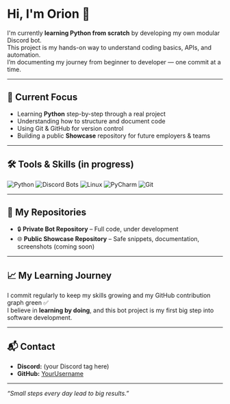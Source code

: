 # Hi, I'm Orion 👋

I'm currently **learning Python from scratch** by developing my own modular Discord bot.  
This project is my hands-on way to understand coding basics, APIs, and automation.  
I’m documenting my journey from beginner to developer — one commit at a time.

---

## 🚀 Current Focus
- Learning **Python** step-by-step through a real project
- Understanding how to structure and document code
- Using Git & GitHub for version control
- Building a public **Showcase** repository for future employers & teams

---

## 🛠️ Tools & Skills (in progress)
![Python](https://img.shields.io/badge/Python-Learning-3776AB?logo=python&logoColor=white)
![Discord Bots](https://img.shields.io/badge/Discord%20Bots-5865F2?logo=discord&logoColor=white)
![Linux](https://img.shields.io/badge/Linux-Nobara-FCC624?logo=linux&logoColor=black)
![PyCharm](https://img.shields.io/badge/PyCharm-Community%20Edition-000000?logo=pycharm&logoColor=white)
![Git](https://img.shields.io/badge/Git-Experienced%20Beginner-F05032?logo=git&logoColor=white)

---

## 📂 My Repositories
- 🔒 **Private Bot Repository** – Full code, under development
- 🌐 **Public Showcase Repository** – Safe snippets, documentation, screenshots (coming soon)

---

## 📈 My Learning Journey
I commit regularly to keep my skills growing and my GitHub contribution graph green ✅  
I believe in **learning by doing**, and this bot project is my first big step into software development.

---

## 📬 Contact
- **Discord:** (your Discord tag here)
- **GitHub:** [YourUsername](https://github.com/YourUsername)

---
*“Small steps every day lead to big results.”*


<!--
**OrionDev-System/OrionDev-System** is a ✨ _special_ ✨ repository because its `README.md` (this file) appears on your GitHub profile.

Here are some ideas to get you started:

- 🔭 I’m currently working on ...
- 🌱 I’m currently learning ...
- 👯 I’m looking to collaborate on ...
- 🤔 I’m looking for help with ...
- 💬 Ask me about ...
- 📫 How to reach me: ...
- 😄 Pronouns: ...
- ⚡ Fun fact: ...
-->
